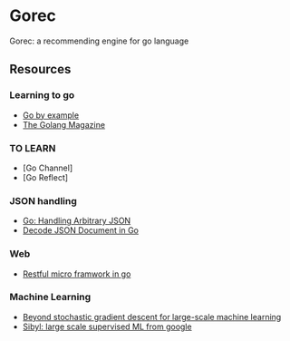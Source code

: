 Gorec
=========

Gorec: a recommending engine for go language

## Resources

### Learning to go

+ [Go by example](https://gobyexample.com/)
+ [The Golang Magazine](https://flipboard.com/section/the-golang-magazine-bVP7nS)

### TO LEARN

+ [Go Channel]
+ [Go Reflect]

### JSON handling

+ [Go: Handling Arbitrary JSON](http://devel.io/2013/08/19/go-handling-arbitrary-json/)
+ [Decode JSON Document in Go](http://www.goinggo.net/2014/01/decode-json-documents-in-go.html)

### Web

+ [Restful micro framwork in go](http://dougblack.io/words/a-restful-micro-framework-in-go.html)

### Machine Learning

+ [Beyond stochastic gradient descent for large-scale machine learning](http://www.esat.kuleuven.be/stadius/ROKS2013/files/presentations/fbach_roks_2013.pdf)
+ [Sibyl: large scale supervised ML from google](http://users.soe.ucsc.edu/~niejiazhong/slides/chandra.pdf)